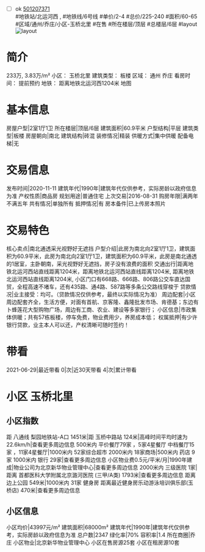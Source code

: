 - [ ] ok [501207371](https://bj.5i5j.com/ershoufang/501207371.html)  
 #地铁站/北运河西 ,  #地铁线/6号线
#单价/2-4 #总价/225-240 #面积/60-65   #区域/通州/乔庄/小区-玉桥北里 #在售 #所在楼层/顶层 #总楼层/6层 #layout 
![layout](http://image2a.5i5j.com/bdir/layout/834b756f8b564ff48de31ffa4c4409f5.jpg_P5.jpg) 
# 简介 
 233万,  3.83万/m² 
小区： 玉桥北里
建筑类型： 板楼
区域： 通州 乔庄
看房时间： 提前预约
地铁： 距离地铁北运河西1204米 地图
# 基本信息 
 房屋户型|2室1厅1卫
所在楼层|顶层/6层
建筑面积|60.9平米
户型结构|平层
建筑类型|板楼
房屋朝向|南北
建筑结构|砖混
装修情况|精装
供暖方式|集中供暖
配备电梯|无
# 交易信息 
 发布时间|2020-11-11
建筑年代|1990年|建筑年代仅供参考，实际房龄以政府信息为准
产权性质|商品房
规划用途|普通住宅
上次交易|2016-08-31
购房年限|满两年不满五年
共有情况|单独所有
抵押情况|有
房本备件|已上传房本照片
# 交易特色 
 核心卖点|南北通透采光视野好无遮挡
户型介绍|此房为南北向2室1厅1卫，建筑面积为60.9平米，此房为南北向2室1厅1卫，建筑面积为60.9平米，此房是南北通透的1居室，主卧朝南，采光视野好无遮挡，房子没有浪费的面积
交通出行|距离地铁北运河西站直线距离1204米，距离地铁北运河西站直线距离1204米, 距离地铁北运河西站直线距离1204米, 小区门口有668路、666路、806路公交车直达国贸，全程高速不堵车，还有435路、通4路、587路等多条公交路线穿梭于
贷款情况|业主接受：均可。（贷款情况仅供参考，最终以实际情况为准）
周边配套|小区周边配套齐全，生活方便，对面有首航、京客隆、鑫隆批发市场、肯德基；东边有卜蜂莲花大型购物广场，周边有工商、农业、建设等多家银行；
小区信息|市政集体供暖；共有57栋板楼，停车免费，物业费用少，养房成本低；
权属抵押|有少许银行贷款，业主本人可以还，产权清晰可随时签约！
# 带看 
 2021-06-29|最近带看	 0|次|近30天带看	 4|次|累计带看
# 小区 玉桥北里
## 小区指数 
 距 八通线 梨园地铁站-A口 1451米|距 玉桥中路站 124米|高峰时间平均时速为22.6km/h|查看更多周边信息
500米内 平价餐厅79家 ，5家4星餐厅
中档餐厅15家 ，11家4星餐厅|1000米内 52家综合超市
2000米内 18家商场|500米内 药店 9家
1000米内 银行 29家|查看更多周边信息
小区物业费0.5元/平米/月|1990年建成|物业公司为北京新华物业管理中心|查看更多周边信息
2000米内 三级医院 1家|距离 首都医科大学附属北京潞河医院 (三甲/A类) 1793米|查看更多周边信息
距离 边上公园 549米|1000米内 31家 健身房
距离最近健身房乐动游泳培训俱乐部(玉桥店) 470米|查看更多周边信息
## 小区信息 
 小区均价|43997元/m²
建筑面积|68000m²
建筑年代|1990年|建筑年代仅供参考，实际房龄以政府信息为准
总户数|2347
绿化率|70%
容积率|1.4
所在商圈|乔庄
小区物业|北京新华物业管理中心
小区在售房源25套
小区在租房源10套
